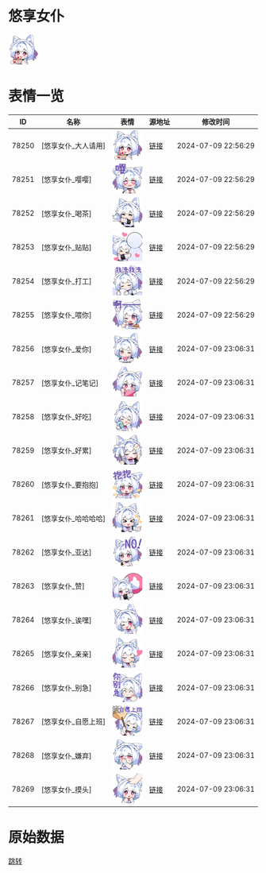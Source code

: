 # 悠享女仆

<img src="./cover.png" height="60" alt="cover" />

# 表情一览

|ID|名称|表情|源地址|修改时间|
|----|----|----|----|----|
|78250|[悠享女仆_大人请用]|<img src="./pic/078250_%5B悠享女仆_大人请用%5D.png" height="60" alt="大人请用"/>|[链接](https://i0.hdslb.com/bfs/emote/9e5b0da28cd9709b779aa29c1a20d9e67c69afb9.png)|2024-07-09 22:56:29|
|78251|[悠享女仆_嘤嘤]|<img src="./pic/078251_%5B悠享女仆_嘤嘤%5D.png" height="60" alt="嘤嘤"/>|[链接](https://i0.hdslb.com/bfs/emote/c93aacf7e1e7a71944092c5e6a401ba4b0d59336.png)|2024-07-09 22:56:29|
|78252|[悠享女仆_喝茶]|<img src="./pic/078252_%5B悠享女仆_喝茶%5D.png" height="60" alt="喝茶"/>|[链接](https://i0.hdslb.com/bfs/emote/657fd8358b0e2553e963cdc7c0b583a5adb1ef00.png)|2024-07-09 22:56:29|
|78253|[悠享女仆_贴贴]|<img src="./pic/078253_%5B悠享女仆_贴贴%5D.png" height="60" alt="贴贴"/>|[链接](https://i0.hdslb.com/bfs/emote/e408c18e818222b31df879fbe124d409fb9f6191.png)|2024-07-09 22:56:29|
|78254|[悠享女仆_打工]|<img src="./pic/078254_%5B悠享女仆_打工%5D.png" height="60" alt="打工"/>|[链接](https://i0.hdslb.com/bfs/emote/a95b1400db63095b71354f1e5ab5b23d748c5b65.png)|2024-07-09 22:56:29|
|78255|[悠享女仆_喂你]|<img src="./pic/078255_%5B悠享女仆_喂你%5D.png" height="60" alt="喂你"/>|[链接](https://i0.hdslb.com/bfs/emote/4503ff5268dba5e1778d0abe6cce83b6c38172b3.png)|2024-07-09 22:56:29|
|78256|[悠享女仆_爱你]|<img src="./pic/078256_%5B悠享女仆_爱你%5D.png" height="60" alt="爱你"/>|[链接](https://i0.hdslb.com/bfs/emote/b4acd1fdb52ab50993eceab34601f1045ecf2771.png)|2024-07-09 23:06:31|
|78257|[悠享女仆_记笔记]|<img src="./pic/078257_%5B悠享女仆_记笔记%5D.png" height="60" alt="记笔记"/>|[链接](https://i0.hdslb.com/bfs/emote/014fc6a9a2a15921ab8563a5caabcc40651c99fa.png)|2024-07-09 23:06:31|
|78258|[悠享女仆_好吃]|<img src="./pic/078258_%5B悠享女仆_好吃%5D.png" height="60" alt="好吃"/>|[链接](https://i0.hdslb.com/bfs/emote/17cde4600379fef7e1663eff5caf5c46e3275598.png)|2024-07-09 23:06:31|
|78259|[悠享女仆_好累]|<img src="./pic/078259_%5B悠享女仆_好累%5D.png" height="60" alt="好累"/>|[链接](https://i0.hdslb.com/bfs/emote/bf2908bc6aa5312f1ebd4163e68ab05298d8c9a3.png)|2024-07-09 23:06:31|
|78260|[悠享女仆_要抱抱]|<img src="./pic/078260_%5B悠享女仆_要抱抱%5D.png" height="60" alt="要抱抱"/>|[链接](https://i0.hdslb.com/bfs/emote/82c584f77881448cc5b047ee630525b9fb648720.png)|2024-07-09 23:06:31|
|78261|[悠享女仆_哈哈哈哈]|<img src="./pic/078261_%5B悠享女仆_哈哈哈哈%5D.png" height="60" alt="哈哈哈哈"/>|[链接](https://i0.hdslb.com/bfs/emote/e744c97d5247d473af5f1d896a18f227390f68de.png)|2024-07-09 23:06:31|
|78262|[悠享女仆_亚达]|<img src="./pic/078262_%5B悠享女仆_亚达%5D.png" height="60" alt="亚达"/>|[链接](https://i0.hdslb.com/bfs/emote/eaf8373c41b1ae47b60128527bf0ccefa7a17e9f.png)|2024-07-09 23:06:31|
|78263|[悠享女仆_赞]|<img src="./pic/078263_%5B悠享女仆_赞%5D.png" height="60" alt="赞"/>|[链接](https://i0.hdslb.com/bfs/emote/b8a1f4ec6baeb9f2714f4f33eb82bb62ebbff36b.png)|2024-07-09 23:06:31|
|78264|[悠享女仆_诶嘿]|<img src="./pic/078264_%5B悠享女仆_诶嘿%5D.png" height="60" alt="诶嘿"/>|[链接](https://i0.hdslb.com/bfs/emote/4a78810507c4639825761b2de3df9fe9dda33220.png)|2024-07-09 23:06:31|
|78265|[悠享女仆_亲亲]|<img src="./pic/078265_%5B悠享女仆_亲亲%5D.png" height="60" alt="亲亲"/>|[链接](https://i0.hdslb.com/bfs/emote/66910924a6016ccaa4502c96638ad48fcf7c19ae.png)|2024-07-09 23:06:31|
|78266|[悠享女仆_别急]|<img src="./pic/078266_%5B悠享女仆_别急%5D.png" height="60" alt="别急"/>|[链接](https://i0.hdslb.com/bfs/emote/91e8234ef469e724034b95f2aa5471d6d31efb6a.png)|2024-07-09 23:06:31|
|78267|[悠享女仆_自愿上班]|<img src="./pic/078267_%5B悠享女仆_自愿上班%5D.png" height="60" alt="自愿上班"/>|[链接](https://i0.hdslb.com/bfs/emote/8f56cfc9ff2c743a55cde2a1e402d25f13332e56.png)|2024-07-09 23:06:31|
|78268|[悠享女仆_嫌弃]|<img src="./pic/078268_%5B悠享女仆_嫌弃%5D.png" height="60" alt="嫌弃"/>|[链接](https://i0.hdslb.com/bfs/emote/bcd4a8b88b3dbcaa6fab766c20d28c68757f69cf.png)|2024-07-09 23:06:31|
|78269|[悠享女仆_摸头]|<img src="./pic/078269_%5B悠享女仆_摸头%5D.png" height="60" alt="摸头"/>|[链接](https://i0.hdslb.com/bfs/emote/0e08d8bc8d194e81fbff0692dcd6b7f0821bc01a.png)|2024-07-09 23:06:31|

# 原始数据

[跳转](./raw.json)

